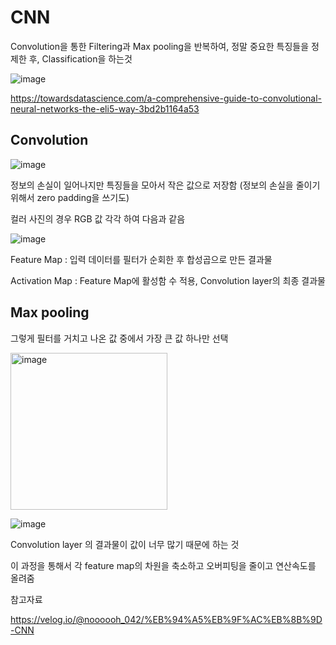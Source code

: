 # CNN

Convolution을 통한 Filtering과 Max pooling을 반복하여, 정말 중요한 특징들을 정제한 후, Classification을 하는것

![image](https://user-images.githubusercontent.com/57888020/162371304-bccac427-a851-486c-96a0-94f222ea8e16.png)

https://towardsdatascience.com/a-comprehensive-guide-to-convolutional-neural-networks-the-eli5-way-3bd2b1164a53

## Convolution

![image](https://user-images.githubusercontent.com/57888020/162371649-def347f9-004d-4bf2-899c-bbc4de209174.png)

정보의 손실이 일어나지만 특징들을 모아서 작은 값으로 저장함 (정보의 손실을 줄이기 위해서 zero padding을 쓰기도)

컬러 사진의 경우 RGB 값 각각 하여 다음과 같음

![image](https://user-images.githubusercontent.com/57888020/162372091-8cac0c04-1bc2-468c-87ff-eeeea1fe01e8.png)

Feature Map : 입력 데이터를 필터가 순회한 후 합성곱으로 만든 결과물

Activation Map : Feature Map에 활성함 수 적용, Convolution layer의 최종 결과물

## Max pooling

그렇게 필터를 거치고 나온 값 중에서 가장 큰 값 하나만 선택

<img width="251" alt="image" src="https://user-images.githubusercontent.com/57888020/162372689-ec03e3c7-66d0-4ea9-b485-6006402c7aa1.png">

![image](https://user-images.githubusercontent.com/57888020/162372489-3ff19d44-9b29-41f3-9a1a-39cfaff27a70.png)

Convolution layer 의 결과물이 값이 너무 많기 때문에 하는 것

이 과정을 통해서 각 feature map의 차원을 축소하고 오버피팅을 줄이고 연산속도를 올려줌


참고자료

https://velog.io/@noooooh_042/%EB%94%A5%EB%9F%AC%EB%8B%9D-CNN
